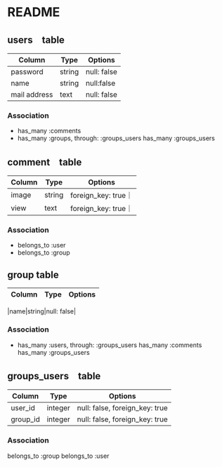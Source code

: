 # README
## users　table
|Column|Type|Options|
|------|----|-------|
|password|string|null: false|
|name|string|null:false|
|mail address|text|null: false|

### Association
- has_many :comments
- has_many :groups, through: :groups_users
  has_many :groups_users

## comment　table
|Column|Type|Options|
|------|----|-------|
|image|string|foreign_key: true｜
|view|text|foreign_key: true｜

### Association
- belongs_to :user
- belongs_to :group

## group table
|Column|Type|Options|
|------|----|-------|

|name|string|null: false|

### Association
- has_many :users, through: :groups_users
  has_many :comments
  has_many :groups_users

## groups_users　table
|Column|Type|Options|
|------|----|-------|
|user_id|integer|null: false, foreign_key: true|
|group_id|integer|null: false, foreign_key: true|

### Association
  belongs_to :group
  belongs_to :user